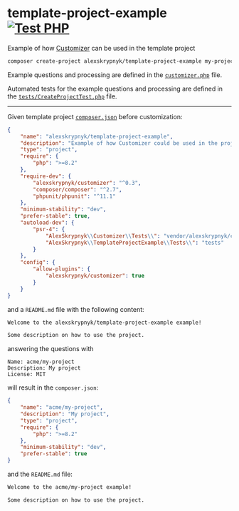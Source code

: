 # template-project-example [![Test PHP](https://github.com/AlexSkrypnyk/template-project-example/actions/workflows/test-php.yml/badge.svg)](https://github.com/AlexSkrypnyk/template-project-example/actions/workflows/test-php.yml)
Example of how [Customizer](https://github.com/AlexSkrypnyk/customizer) can be used in the template project

```bash
composer create-project alexskrypnyk/template-project-example my-project
```

Example questions and processing are defined in the [`customizer.php`](customizer.php) file.

Automated tests for the example questions and processing are defined in the [`tests/CreateProjectTest.php`](tests/CreateProjectTest.php) file.

---

Given template project [`composer.json`](composer.json) before customization:
```json
{
    "name": "alexskrypnyk/template-project-example",
    "description": "Example of how Customizer could be used in the project",
    "type": "project",
    "require": {
        "php": ">=8.2"
    },
    "require-dev": {
        "alexskrypnyk/customizer": "^0.3",
        "composer/composer": "^2.7",
        "phpunit/phpunit": "^11.1"
    },
    "minimum-stability": "dev",
    "prefer-stable": true,
    "autoload-dev": {
        "psr-4": {
            "AlexSkrypnyk\\Customizer\\Tests\\": "vendor/alexskrypnyk/customizer/tests/phpunit",
            "AlexSkrypnyk\\TemplateProjectExample\\Tests\\": "tests"
        }
    },
    "config": {
        "allow-plugins": {
            "alexskrypnyk/customizer": true
        }
    }
}
```

and a `README.md` file with the following content:

```markdown
Welcome to the alexskrypnyk/template-project-example example!

Some description on how to use the project.
```

answering the questions with

```
Name: acme/my-project
Description: My project
License: MIT
```

will result in the `composer.json`:

```json
{
    "name": "acme/my-project",
    "description": "My project",
    "type": "project",
    "require": {
        "php": ">=8.2"
    },   
    "minimum-stability": "dev",
    "prefer-stable": true    
}
```
and the `README.md` file:

```markdown
Welcome to the acme/my-project example!

Some description on how to use the project.
```
